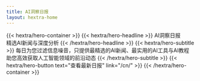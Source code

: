 ```yaml
---
title: AI洞察日报
layout: hextra-home
---
```


{{< hextra/hero-container >}}
  {{< hextra/hero-headline >}}
    AI洞察日报 &nbsp;<br class="sm:block hidden" />精选AI新闻与深度分析
  {{< /hextra/hero-headline >}}
  {{< hextra/hero-subtitle >}}
    每日为您过滤信息噪音，只提供最精选的AI新闻、最实用的AI工具与AI教程<br class="sm:block hidden" />
    助您高效获取人工智能领域的前沿动态
  {{< /hextra/hero-subtitle >}}
  {{< hextra/hero-button text="查看最新日报" link="/cn/" >}}
{{< /hextra/hero-container >}}
